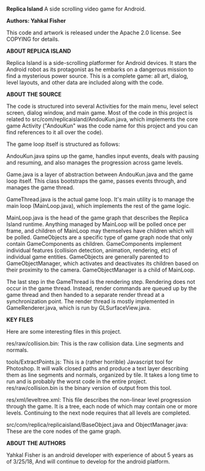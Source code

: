 **Replica Island**
A side scrolling video game for Android.

**Authors: Yahkal Fisher**

This code and artwork is released under the Apache 2.0 license.  See COPYING for details.

**ABOUT REPLICA ISLAND**

Replica Island is a side-scrolling platformer for Android devices.  It stars the Android robot as its protagonist as he embarks on a dangerous mission to find a mysterious power source.  This is a complete game: all art, dialog, level layouts, and other data are included along with the code.

**ABOUT THE SOURCE**

The code is structured into several Activities for the main menu, level select screen, dialog window, and main game.  Most of the code in this project is related to src/com/replicaisland/AndouKun.java, which implements the core game Activity ("AndouKun" was the code name for this project and you can find references to it all over the code).

The game loop itself is structured as follows:

AndouKun.java spins up the game, handles input events, deals with pausing and resuming, and also manages the progression across game levels.

Game.java is a layer of abstraction between AndouKun.java and the game loop itself.  This class bootstraps the game, passes events through, and manages the game thread.

GameThread.java is the actual game loop.  It's main utility is to manage the main loop (MainLoop.java), which implements the rest of the game logic.

MainLoop.java is the head of the game graph that describes the Replica Island runtime.  Anything managed by MainLoop will be polled once per frame, and children of MainLoop may themselves have children which will be polled.  GameObjects are a specific type of game graph node that only contain GameComponents as children.  GameComponents implement individual features (collision detection, animation, rendering, etc) of individual game entities.  GameObjects are generally parented to GameObjectManager, which activates and deactivates its children based on their proximity to the camera.  GameObjectManager is a child of MainLoop.

The last step in the GameThread is the rendering step.  Rendering does not occur in the game thread.  Instead, render commands are queued up by the game thread and then handed to a separate render thread at a synchronization point.  The render thread is mostly implemented in GameRenderer.java, which is run by GLSurfaceView.java.

**KEY FILES**

Here are some interesting files in this project.

res/raw/collision.bin: This is the raw collision data.  Line segments and normals.

tools/ExtractPoints.js: This is a (rather horrible) Javascript tool for Photoshop.  It will walk closed paths and produce a text layer describing them as line segments and normals, organized by tile.  It takes a long time to run and is probably the worst code in the entire project.  res/raw/collision.bin is the binary version of output from this tool.

res/xml/leveltree.xml: This file describes the non-linear level progression through the game.  It is a tree, each node of which may contain one or more levels.  Continuing to the next node requires that all levels are completed.

src/com/replica/replicaisland/BaseObject.java and ObjectManager.java: These are the core nodes of the game graph.

**ABOUT THE AUTHORS**

Yahkal Fisher is an android developer with experience of about 5 years as of 3/25/18, And will continue to develop for the android platform.
